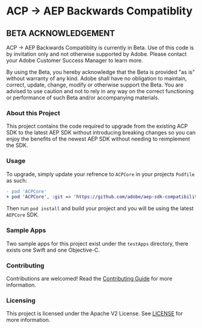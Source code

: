 # ACP -> AEP Backwards Compatiblity

## BETA ACKNOWLEDGEMENT

ACP -> AEP Backwards Compatiblity is currently in Beta. Use of this code is by invitation only and not otherwise supported by Adobe. Please contact your Adobe Customer Success Manager to learn more.

By using the Beta, you hereby acknowledge that the Beta is provided "as is" without warranty of any kind. Adobe shall have no obligation to maintain, correct, update, change, modify or otherwise support the Beta. You are advised to use caution and not to rely in any way on the correct functioning or performance of such Beta and/or accompanying materials.

### About this Project

This project contains the code required to upgrade from the existing ACP SDK to the latest AEP SDK without introducing breaking changes so you can enjoy the benefits of the newest AEP SDK without needing to reimplement the SDK.

### Usage
To upgrade, simply update your refrence to `ACPCore` in your projects `Podfile` as such:
```diff
- pod 'ACPCore'
+ pod 'ACPCore', :git => 'https://github.com/adobe/aep-sdk-compatibility-ios.git', :branch => 'main'
```

Then run `pod install` and build your project and you will be using the latest `AEPCore` SDK.

### Sample Apps
Two sample apps for this project exist under the `testApps` directory, there exists one Swift and one Objective-C. 

### Contributing

Contributions are welcomed! Read the [Contributing Guide](./.github/CONTRIBUTING.md) for more information.

### Licensing

This project is licensed under the Apache V2 License. See [LICENSE](LICENSE) for more information.
